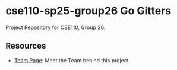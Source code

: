 # cse110-sp25-group26 Go Gitters
Project Repository for CSE110, Group 26.

## Resources
- [Team Page](/admin/team.md): Meet the Team behind this project
